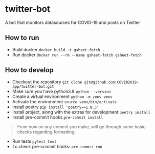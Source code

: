 # twitter-bot
A bot that monitors datasources for COVID-19 and posts on Twitter

## How to run
* Build docker `docker build -t gsheet-fetch .`
* Run docker `docker run --rm --name gsheet-fetch gsheet-fetch`

## How to develop
* Checkout the repository `git clone git@github.com:COVID2019-app/twitter-bot.git`
* Make sure you have python3.8 `python --version`
* Create a virtual environment `python -m venv venv`
* Activate the environment `source venv/bin/activate`
* Install poetry `pip install 'poetry==1.0.5'`
* Install project, along with the extras for development `poetry install`
* Install pre-commit hooks `pre-commit install`

> From now on any commit you make, will go through some basic checks regarding 
formatting.

* Run tests `pytest test`
* To check pre-commit hooks: `pre-commit run`
